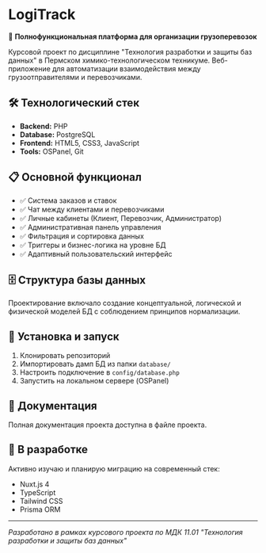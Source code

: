 # LogiTrack

🚛 **Полнофункциональная платформа для организации грузоперевозок**

Курсовой проект по дисциплине "Технология разработки и защиты баз данных" в Пермском химико-технологическом техникуме. 
Веб-приложение для автоматизации взаимодействия между грузоотправителями и перевозчиками.

## 🛠 Технологический стек
- **Backend:** PHP
- **Database:** PostgreSQL  
- **Frontend:** HTML5, CSS3, JavaScript
- **Tools:** OSPanel, Git

## 📋 Основной функционал
- ✅ Система заказов и ставок
- ✅ Чат между клиентами и перевозчиками
- ✅ Личные кабинеты (Клиент, Перевозчик, Администратор)
- ✅ Административная панель управления
- ✅ Фильтрация и сортировка данных
- ✅ Триггеры и бизнес-логика на уровне БД
- ✅ Адаптивный пользовательский интерфейс

## 🗄️ Структура базы данных
Проектирование включало создание концептуальной, логической и физической моделей БД с соблюдением принципов нормализации.

## 🚀 Установка и запуск
1. Клонировать репозиторий
2. Импортировать дамп БД из папки `database/`
3. Настроить подключение в `config/database.php`
4. Запустить на локальном сервере (OSPanel)

## 📖 Документация
Полная документация проекта доступна в файле проекта.

## 🔮 В разработке
Активно изучаю и планирую миграцию на современный стек:
- Nuxt.js 4
- TypeScript  
- Tailwind CSS
- Prisma ORM

---
*Разработано в рамках курсового проекта по МДК 11.01 "Технология разработки и защиты баз данных"*
